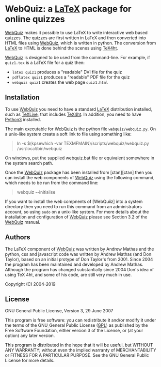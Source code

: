 <!-- README file to be distributed with the LaTeX package -->
WebQuiz: a [LaTeX] package for online quizzes
=============================================
[WebQuiz] makes it possible to use LaTeX to write interactive web based quizzes. The quizzes are first written in LaTeX and then converted into HTML files using [WebQuiz], which is written in python. The conversion from [LaTeX] to HTML is done behind the scenes using [TeX4ht].


[WebQuiz] is designed to be used from the command-line.  For example, if
`quiz1.tex` is a LaTeX file for a quiz then:
* `latex quiz1` produces a "readable" DVI file for the quiz 
* `pdflatex quiz1` produces a "readable" PDF file for the quiz
* `webquiz quiz1` creates the web page `quiz1.html`

Installation
------------
To use [WebQuiz] you need to have a standard [LaTeX] distribution installed, such as [TeXLive], that includes [TeX4ht]. In addition, you need to have [Python3] installed.

The main executable for [WebQuiz] is the python file `webquiz/webquiz.py`. On a unix-like system create a soft link to file using something like:

> ln -s $(kpsewhich  -var TEXMFMAIN)/scripts/webquiz/webquiz.py /usr/local/bin/webquiz

On windows, put the supplied webquiz.bat file or equivalent somewhere in the system search path.

Once the [WebQuiz] package has been installed from [ctan][ctan] then you can install the web components of [WebQuiz] using the following command, which needs to be run  from the command line:

> webquiz --initialise

If you want to install the web compnents of [WebQuiiz] into a system directory then you need to run this command from an administrators account, so using `sudo` on a unix-like system. For more details about the installation and configuration of [WebQuiz] please see Section 3.2 of the [WebQuiz] manual.

Authors
-------
The LaTeX component of [WebQuiz] was written by Andrew Mathas and the python, css and javascript code was written by Andrew Mathas (and Don Taylor), based on an initial protype of Don Taylor's from 2001. Since 2004 the program has been maintained and developed by Andrew Mathas. Although the program has changed substantially since 2004 Don's idea of using TeX 4ht, and some of his code, are still very much in use.

Copyright (C) 2004-2019

License
-------
GNU General Public License, Version 3, 29 June 2007

This program is free software: you can redistribute it and/or modify it
under the terms of the GNU\_General Public License
([GPL](https://www.gnu.org/licenses/gpl-3.0.en.html)) as published by
the Free Software Foundation, either version 3 of the License, or (at
your option) any later version.

This program is distributed in the hope that it will be useful, but
WITHOUT ANY WARRANTY; without even the implied warranty of
MERCHANTABILITY or FITNESS FOR A PARTICULAR PURPOSE. See the GNU General
Public License for more details.

[LaTeX]:    https://www.latex-project.org/
[Python3]:  https://www.python.org
[TeX4ht]:   http://www.tug.org/tex4ht/
[TeXLive]:  https://www.tug.org/texlive/
[WebQuiz]:  https://github.com/AndrewAtLarge/WebQuiz/

